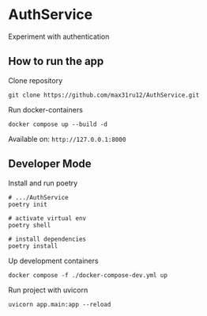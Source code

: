 # AuthService
Experiment with authentication

## How to run the app

Clone repository
```shell
git clone https://github.com/max31ru12/AuthService.git
```

Run docker-containers
```shell
docker compose up --build -d
```

Available on: `http://127.0.0.1:8000`

## Developer Mode

Install and run poetry
```shell
# .../AuthService
poetry init

# activate virtual env
poetry shell

# install dependencies
poetry install
```

Up development containers

```shell
docker compose -f ./docker-compose-dev.yml up
```

Run project with uvicorn
```shell
uvicorn app.main:app --reload
```

